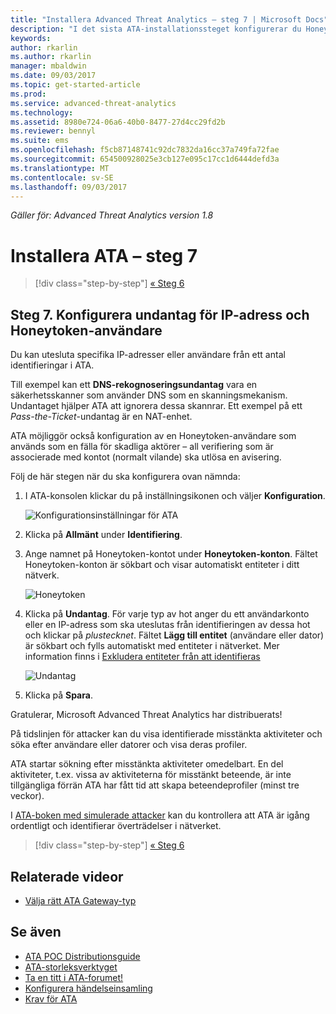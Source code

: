 ```yaml
---
title: "Installera Advanced Threat Analytics – steg 7 | Microsoft Docs"
description: "I det sista ATA-installationssteget konfigurerar du Honeytoken-användaren."
keywords: 
author: rkarlin
ms.author: rkarlin
manager: mbaldwin
ms.date: 09/03/2017
ms.topic: get-started-article
ms.prod: 
ms.service: advanced-threat-analytics
ms.technology: 
ms.assetid: 8980e724-06a6-40b0-8477-27d4cc29fd2b
ms.reviewer: bennyl
ms.suite: ems
ms.openlocfilehash: f5cb87148741c92dc7832da16cc37a749fa72fae
ms.sourcegitcommit: 654500928025e3cb127e095c17cc1d6444defd3a
ms.translationtype: MT
ms.contentlocale: sv-SE
ms.lasthandoff: 09/03/2017
---
```

*Gäller för: Advanced Threat Analytics version 1.8*



# <a name="install-ata---step-7"></a>Installera ATA – steg 7

>[!div class="step-by-step"]
[« Steg 6 ](install-ata-step6.md)

## <a name="step-7-configure-ip-address-exclusions-and-honeytoken-user"></a>Steg 7. Konfigurera undantag för IP-adress och Honeytoken-användare
Du kan utesluta specifika IP-adresser eller användare från ett antal identifieringar i ATA. 

Till exempel kan ett **DNS-rekognoseringsundantag** vara en säkerhetsskanner som använder DNS som en skanningsmekanism. Undantaget hjälper ATA att ignorera dessa skannrar. Ett exempel på ett *Pass-the-Ticket*-undantag är en NAT-enhet.    

ATA möjliggör också konfiguration av en Honeytoken-användare som används som en fälla för skadliga aktörer – all verifiering som är associerade med kontot (normalt vilande) ska utlösa en avisering.

Följ de här stegen när du ska konfigurera ovan nämnda:

1.  I ATA-konsolen klickar du på inställningsikonen och väljer **Konfiguration**.

    ![Konfigurationsinställningar för ATA](media/ATA-config-icon.png)

2.  Klicka på **Allmänt** under **Identifiering**.

2. Ange namnet på Honeytoken-kontot under **Honeytoken-konton**. Fältet Honeytoken-konton är sökbart och visar automatiskt entiteter i ditt nätverk.

   ![Honeytoken](media/honeytoken.png)

3. Klicka på **Undantag**. För varje typ av hot anger du ett användarkonto eller en IP-adress som ska uteslutas från identifieringen av dessa hot och klickar på *plustecknet*. Fältet **Lägg till entitet** (användare eller dator) är sökbart och fylls automatiskt med entiteter i nätverket. Mer information finns i [Exkludera entiteter från att identifieras](excluding-entities-from-detections.md)

   ![Undantag](media/exclusions.png)

4.  Klicka på **Spara**.


Gratulerar, Microsoft Advanced Threat Analytics har distribuerats!

På tidslinjen för attacker kan du visa identifierade misstänkta aktiviteter och söka efter användare eller datorer och visa deras profiler.

ATA startar sökning efter misstänkta aktiviteter omedelbart. En del aktiviteter, t.ex. vissa av aktiviteterna för misstänkt beteende, är inte tillgängliga förrän ATA har fått tid att skapa beteendeprofiler (minst tre veckor).

I [ATA-boken med simulerade attacker](https://docs.microsoft.com/enterprise-mobility-security/solutions/ata-attack-simulation-playbook) kan du kontrollera att ATA är igång ordentligt och identifierar överträdelser i nätverket.


>[!div class="step-by-step"]
[« Steg 6 ](install-ata-step6.md)



## <a name="related-videos"></a>Relaterade videor
- [Välja rätt ATA Gateway-typ](https://channel9.msdn.com/Shows/Microsoft-Security/ATA-Deployment-Choose-the-Right-Gateway-Type)


## <a name="see-also"></a>Se även
- [ATA POC Distributionsguide](http://aka.ms/atapoc)
- [ATA-storleksverktyget](http://aka.ms/atasizingtool)
- [Ta en titt i ATA-forumet!](https://social.technet.microsoft.com/Forums/security/home?forum=mata)
- [Konfigurera händelseinsamling](configure-event-collection.md)
- [Krav för ATA](ata-prerequisites.md)

